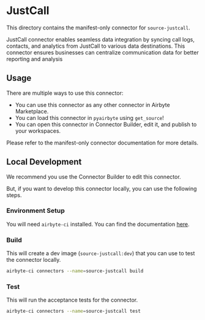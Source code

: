 # JustCall
This directory contains the manifest-only connector for `source-justcall`.

JustCall connector enables seamless data integration by syncing call logs, contacts, and analytics from JustCall to various data destinations. This connector ensures businesses can centralize communication data for better reporting and analysis

## Usage
There are multiple ways to use this connector:
- You can use this connector as any other connector in Airbyte Marketplace.
- You can load this connector in `pyairbyte` using `get_source`!
- You can open this connector in Connector Builder, edit it, and publish to your workspaces.

Please refer to the manifest-only connector documentation for more details.

## Local Development
We recommend you use the Connector Builder to edit this connector.

But, if you want to develop this connector locally, you can use the following steps.

### Environment Setup
You will need `airbyte-ci` installed. You can find the documentation [here](airbyte-ci).

### Build
This will create a dev image (`source-justcall:dev`) that you can use to test the connector locally.
```bash
airbyte-ci connectors --name=source-justcall build
```

### Test
This will run the acceptance tests for the connector.
```bash
airbyte-ci connectors --name=source-justcall test
```

